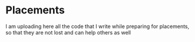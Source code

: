 Placements
==========

I am uploading here all the code that I write while preparing for placements, so that they are not lost and can help others as well
